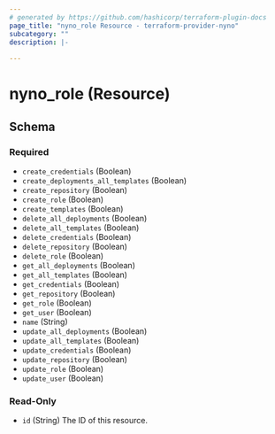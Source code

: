```yaml
---
# generated by https://github.com/hashicorp/terraform-plugin-docs
page_title: "nyno_role Resource - terraform-provider-nyno"
subcategory: ""
description: |-
  
---
```


# nyno_role (Resource)





<!-- schema generated by tfplugindocs -->
## Schema

### Required

- `create_credentials` (Boolean)
- `create_deployments_all_templates` (Boolean)
- `create_repository` (Boolean)
- `create_role` (Boolean)
- `create_templates` (Boolean)
- `delete_all_deployments` (Boolean)
- `delete_all_templates` (Boolean)
- `delete_credentials` (Boolean)
- `delete_repository` (Boolean)
- `delete_role` (Boolean)
- `get_all_deployments` (Boolean)
- `get_all_templates` (Boolean)
- `get_credentials` (Boolean)
- `get_repository` (Boolean)
- `get_role` (Boolean)
- `get_user` (Boolean)
- `name` (String)
- `update_all_deployments` (Boolean)
- `update_all_templates` (Boolean)
- `update_credentials` (Boolean)
- `update_repository` (Boolean)
- `update_role` (Boolean)
- `update_user` (Boolean)

### Read-Only

- `id` (String) The ID of this resource.


